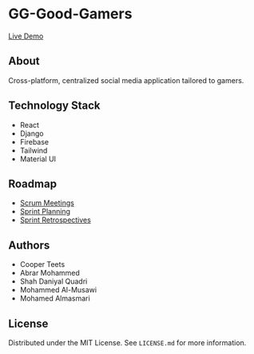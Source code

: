 # GG-Good-Gamers

<!-- PROJECT LOGO -->
<p>
  <a href="https://good-gamers.web.app/home">
    <span>Live Demo</span>
  </a>
</p>



<!-- ABOUT THE PROJECT -->
## About

Cross-platform, centralized social media application tailored to gamers.


## Technology Stack

* React
* Django
* Firebase
* Tailwind
* Material UI

<!-- ROADMAP -->
## Roadmap

* [Scrum Meetings](https://github.com/WSU-4110/GG-Good-Gamers/wiki/Scrum-Meetings)
* [Sprint Planning](https://github.com/WSU-4110/GG-Good-Gamers/wiki/Sprint-Planning)
* [Sprint Retrospectives](https://github.com/WSU-4110/GG-Good-Gamers/wiki/Sprint-Retrospectives)


## Authors 
- Cooper Teets
- Abrar Mohammed
- Shah Daniyal Quadri
- Mohammed Al-Musawi
- Mohamed Almasmari



<!-- LICENSE -->
## License

Distributed under the MIT License. See `LICENSE.md` for more information.

